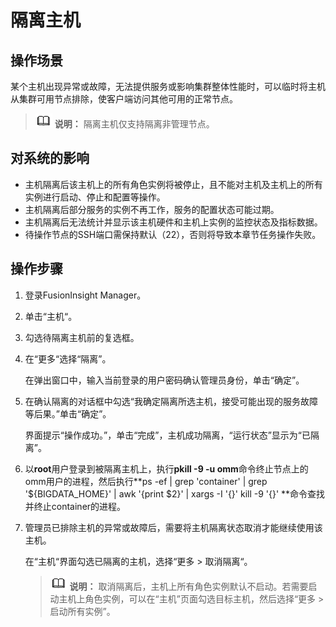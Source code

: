 # 隔离主机<a name="admin_guide_000059"></a>

## 操作场景<a name="zh-cn_topic_0263899465_s5cede81872d14da59f960f6aaa7823c2"></a>

某个主机出现异常或故障，无法提供服务或影响集群整体性能时，可以临时将主机从集群可用节点排除，使客户端访问其他可用的正常节点。

>![](public_sys-resources/icon-note.gif) **说明：** 
>隔离主机仅支持隔离非管理节点。

## 对系统的影响<a name="zh-cn_topic_0263899465_saea25ffeca544dfcb53ed680cf0563be"></a>

-   主机隔离后该主机上的所有角色实例将被停止，且不能对主机及主机上的所有实例进行启动、停止和配置等操作。
-   主机隔离后部分服务的实例不再工作，服务的配置状态可能过期。
-   主机隔离后无法统计并显示该主机硬件和主机上实例的监控状态及指标数据。
-   待操作节点的SSH端口需保持默认（22），否则将导致本章节任务操作失败。

## 操作步骤<a name="zh-cn_topic_0263899465_section17216194419511"></a>

1.  登录FusionInsight Manager。
2.  单击“主机“。
3.  勾选待隔离主机前的复选框。
4.  在“更多“选择“隔离”。

    在弹出窗口中，输入当前登录的用户密码确认管理员身份，单击“确定”。

5.  在确认隔离的对话框中勾选“我确定隔离所选主机，接受可能出现的服务故障等后果。”单击“确定”。

    界面提示“操作成功。”，单击“完成”，主机成功隔离，“运行状态”显示为“已隔离”。

6.  以**root**用户登录到被隔离主机上，执行**pkill -9 -u omm**命令终止节点上的omm用户的进程，然后执行**ps -ef | grep 'container' | grep '$\{BIGDATA\_HOME\}' | awk '\{print $2\}' | xargs -I '\{\}' kill -9 '\{\}' **命令查找并终止container的进程。
7.  管理员已排除主机的异常或故障后，需要将主机隔离状态取消才能继续使用该主机。

    在“主机“界面勾选已隔离的主机，选择“更多 \> 取消隔离“。

    >![](public_sys-resources/icon-note.gif) **说明：** 
    >取消隔离后，主机上所有角色实例默认不启动。若需要启动主机上角色实例，可以在“主机”页面勾选目标主机，然后选择“更多 \> 启动所有实例”。


